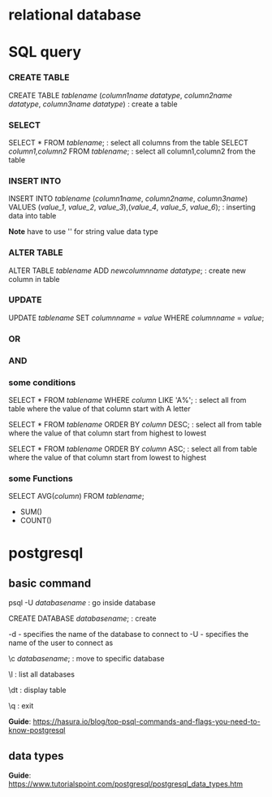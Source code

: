 # relational database

# SQL query

### CREATE TABLE
CREATE TABLE *tablename* (*column1name* *datatype*, *column2name* *datatype*, *column3name* *datatype*)  : create a table

### SELECT
SELECT * FROM *tablename*;  : select all columns from the  table
SELECT *column1,column2* FROM *tablename*;  : select all column1,column2 from the table


### INSERT INTO
INSERT INTO *tablename* (*column1name*, *column2name*, *column3name*) VALUES (*value_1*, *value_2*, *value_3*),(*value_4*, *value_5*, *value_6*); : inserting data into table

**Note** have to use '' for string value data type

### ALTER TABLE
ALTER TABLE *tablename* ADD *newcolumnname* *datatype*; : create new column in table

### UPDATE
UPDATE *tablename* SET *columnname* = *value* WHERE *columnname* = *value*;

### OR

### AND

### some conditions
SELECT * FROM *tablename* WHERE *column* LIKE 'A%';  : select all from table where the value of that column start with A letter

SELECT * FROM *tablename* ORDER BY *column* DESC; :  select all from table where the value of that column start from highest to lowest

SELECT * FROM *tablename* ORDER BY *column* ASC; :  select all from table where the value of that column start from lowest to highest

### some Functions
SELECT AVG(*column*) FROM *tablename*;
- SUM()
- COUNT()


# postgresql

## basic command
psql -U *databasename* : go inside database

CREATE DATABASE *databasename*; : create

-d - specifies the name of the database to connect to
-U - specifies the name of the user to connect as

\c *databasename*;  : move to specific database

\l : list all databases

\dt  : display table

\q : exit

**Guide**: https://hasura.io/blog/top-psql-commands-and-flags-you-need-to-know-postgresql


## data types
**Guide**: https://www.tutorialspoint.com/postgresql/postgresql_data_types.htm